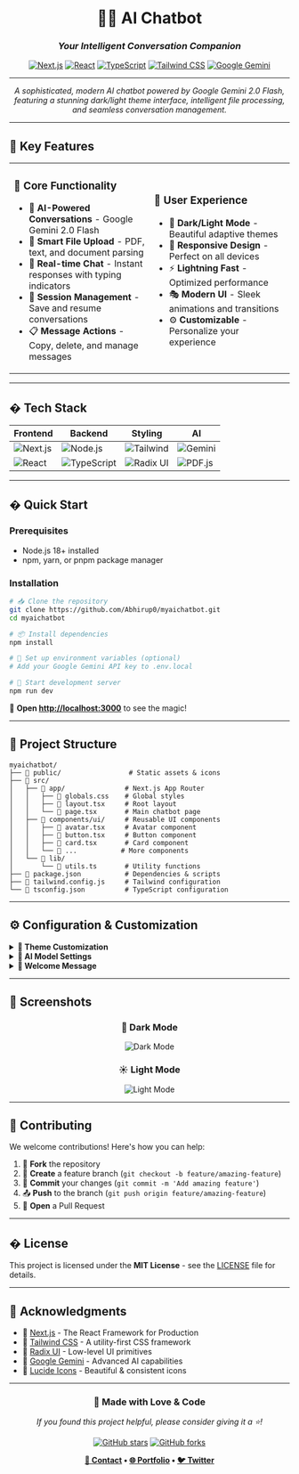 <div align="center">

# 🤖✨ AI Chatbot

### *Your Intelligent Conversation Companion*

[![Next.js](https://img.shields.io/badge/Next.js-15.3.4-black?style=for-the-badge&logo=next.js)](https://nextjs.org/)
[![React](https://img.shields.io/badge/React-19.0.0-61DAFB?style=for-the-badge&logo=react)](https://react.dev/)
[![TypeScript](https://img.shields.io/badge/TypeScript-5.0-3178C6?style=for-the-badge&logo=typescript)](https://www.typescriptlang.org/)
[![Tailwind CSS](https://img.shields.io/badge/Tailwind-4.0-06B6D4?style=for-the-badge&logo=tailwindcss)](https://tailwindcss.com/)
[![Google Gemini](https://img.shields.io/badge/Google_Gemini-2.0_Flash-4285F4?style=for-the-badge&logo=google)](https://ai.google.dev/)

---

*A sophisticated, modern AI chatbot powered by Google Gemini 2.0 Flash, featuring a stunning dark/light theme interface, intelligent file processing, and seamless conversation management.*

</div>

---

## 🌟 **Key Features**

<table>
<tr>
<td width="50%">

### 🎯 **Core Functionality**
- 🧠 **AI-Powered Conversations** - Google Gemini 2.0 Flash
- 📁 **Smart File Upload** - PDF, text, and document parsing
- 💬 **Real-time Chat** - Instant responses with typing indicators
- 🔄 **Session Management** - Save and resume conversations
- 📋 **Message Actions** - Copy, delete, and manage messages

</td>
<td width="50%">

### 🎨 **User Experience**
- 🌙 **Dark/Light Mode** - Beautiful adaptive themes
- 📱 **Responsive Design** - Perfect on all devices
- ⚡ **Lightning Fast** - Optimized performance
- 🎭 **Modern UI** - Sleek animations and transitions
- ⚙️ **Customizable** - Personalize your experience

</td>
</tr>
</table>

---

## �️ **Tech Stack**

<div align="center">

| Frontend | Backend | Styling | AI |
|----------|---------|---------|-----|
| ![Next.js](https://img.shields.io/badge/Next.js-black?style=flat&logo=next.js) | ![Node.js](https://img.shields.io/badge/Node.js-green?style=flat&logo=node.js) | ![Tailwind](https://img.shields.io/badge/Tailwind-blue?style=flat&logo=tailwindcss) | ![Gemini](https://img.shields.io/badge/Gemini-orange?style=flat&logo=google) |
| ![React](https://img.shields.io/badge/React-blue?style=flat&logo=react) | ![TypeScript](https://img.shields.io/badge/TypeScript-blue?style=flat&logo=typescript) | ![Radix UI](https://img.shields.io/badge/Radix_UI-purple?style=flat&logo=radixui) | ![PDF.js](https://img.shields.io/badge/PDF.js-red?style=flat&logo=mozilla) |

</div>

---

## � **Quick Start**

### Prerequisites
- Node.js 18+ installed
- npm, yarn, or pnpm package manager

### Installation

```bash
# 📥 Clone the repository
git clone https://github.com/Abhirup0/myaichatbot.git
cd myaichatbot

# 📦 Install dependencies
npm install

# 🔑 Set up environment variables (optional)
# Add your Google Gemini API key to .env.local

# 🚀 Start development server
npm run dev
```

🎉 **Open [http://localhost:3000](http://localhost:3000)** to see the magic!

---

## 📁 **Project Structure**

```
myaichatbot/
├── 📂 public/                 # Static assets & icons
├── 📂 src/
│   ├── 📂 app/               # Next.js App Router
│   │   ├── 📄 globals.css    # Global styles
│   │   ├── 📄 layout.tsx     # Root layout
│   │   └── 📄 page.tsx       # Main chatbot page
│   ├── 📂 components/ui/     # Reusable UI components
│   │   ├── 📄 avatar.tsx     # Avatar component
│   │   ├── 📄 button.tsx     # Button component
│   │   ├── 📄 card.tsx       # Card component
│   │   └── 📄 ...           # More components
│   └── 📂 lib/
│       └── 📄 utils.ts       # Utility functions
├── 📄 package.json           # Dependencies & scripts
├── 📄 tailwind.config.js     # Tailwind configuration
└── 📄 tsconfig.json          # TypeScript configuration
```

---

## ⚙️ **Configuration & Customization**

<details>
<summary><b>🎨 Theme Customization</b></summary>

```typescript
// Modify theme colors in globals.css
:root {
  --primary: 210 40% 98%;
  --primary-foreground: 222.2 84% 4.9%;
  --secondary: 210 40% 96%;
  // ... more custom colors
}
```

</details>

<details>
<summary><b>🤖 AI Model Settings</b></summary>

```typescript
// Update API configuration in page.tsx
const GEMINI_API_KEY = 'your-api-key-here';
const GEMINI_MODEL = 'gemini-2.0-flash';
```

</details>

<details>
<summary><b>💬 Welcome Message</b></summary>

```typescript
// Customize the initial message in page.tsx
const welcomeMessage = "Hello! I'm your AI assistant...";
```

</details>

---

## 📸 **Screenshots**

<div align="center">

### 🌙 Dark Mode
![Dark Mode](https://via.placeholder.com/600x400/1a1a1a/ffffff?text=Dark+Mode+Preview)

### ☀️ Light Mode  
![Light Mode](https://via.placeholder.com/600x400/ffffff/000000?text=Light+Mode+Preview)

</div>

---

## 🤝 **Contributing**

We welcome contributions! Here's how you can help:

1. 🍴 **Fork** the repository
2. 🌿 **Create** a feature branch (`git checkout -b feature/amazing-feature`)
3. 💾 **Commit** your changes (`git commit -m 'Add amazing feature'`)
4. 📤 **Push** to the branch (`git push origin feature/amazing-feature`)
5. 🔄 **Open** a Pull Request

---

## � **License**

This project is licensed under the **MIT License** - see the [LICENSE](LICENSE) file for details.

---

## 🙏 **Acknowledgments**

- 🚀 [Next.js](https://nextjs.org/) - The React Framework for Production
- 🎨 [Tailwind CSS](https://tailwindcss.com/) - A utility-first CSS framework
- 🔧 [Radix UI](https://www.radix-ui.com/) - Low-level UI primitives
- 🤖 [Google Gemini](https://ai.google.dev/) - Advanced AI capabilities
- 🎯 [Lucide Icons](https://lucide.dev/) - Beautiful & consistent icons

---

<div align="center">

### 💝 **Made with Love & Code**

*If you found this project helpful, please consider giving it a ⭐!*

[![GitHub stars](https://img.shields.io/github/stars/Abhirup0/myaichatbot?style=social)](https://github.com/Abhirup0/myaichatbot/stargazers)
[![GitHub forks](https://img.shields.io/github/forks/Abhirup0/myaichatbot?style=social)](https://github.com/Abhirup0/myaichatbot/network/members)

**[📧 Contact](mailto:your-email@example.com) • [🌐 Portfolio](https://your-portfolio.com) • [🐦 Twitter](https://twitter.com/yourusername)**

</div>
